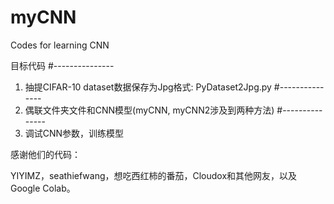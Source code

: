 # myCNN
Codes for learning CNN

目标代码
#---------------
1. 抽提CIFAR-10 dataset数据保存为Jpg格式: PyDataset2Jpg.py
#---------------
2. 偶联文件夹文件和CNN模型(myCNN, myCNN2涉及到两种方法)
#---------------
4. 调试CNN参数，训练模型



感谢他们的代码：

YIYIMZ，seathiefwang，想吃西红柿的番茄，Cloudox和其他网友，以及Google Colab。
